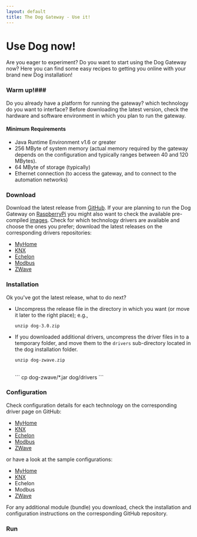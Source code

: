 ```yaml
---
layout: default
title: The Dog Gateway - Use it!
---
```


# Use Dog now! #

Are you eager to experiment? Do you want to start using the Dog Gateway now? Here you can find some easy recipes to getting you online with your brand new Dog installation!

### Warm up!###
Do  you already have a platform for running the gateway? which technology do you want to interface? 
Before downloading the latest version, check the hardware and software environment in which you plan to run the gateway.

#### Minimum Requirements ####

* Java Runtime Environment v1.6 or greater
* 256 MByte of system memory (actual memory required by the gateway depends on the configuration and typically ranges between 40 and 120 MBytes).
* 64 MByte of storage (typically) 
* Ethernet connection (to access the gateway, and to connect to the automation networks)

### Download ###
Download the latest release from [GitHub](https://github.com/dog-gateway/dog-release). If your are planning to run the Dog Gateway on [RaspberryPi](http://www.raspberrypi.org/) you might also want to check the available pre-compiled [images](#raspberry-images).
Check for which technology drivers are available and choose the ones you prefer; download the latest releases on the corresponding drivers repositories:

 * [MyHome](https://github.com/dog-gateway/bticino-drivers)
 * [KNX](https://github.com/dog-gateway/knx-drivers)
 * [Echelon](https://github.com/dog-gateway/echelon-drivers)
 * [Modbus](https://github.com/dog-gateway/modbus-drivers)
 * [ZWave](https://github.com/dog-gateway/zwave-drivers)

### Installation  ###
Ok you've got the latest release, what to do next?

* Uncompress the release file in the directory in which you want (or move it later to the right place); e.g.,<br/> 
	```
	unzip dog-3.0.zip
	```
* If you downloaded additional drivers, uncompress the driver files in to a temporary folder, and move them to the ```drivers``` sub-directory located in the dog installation folder.<br/>
	```
	unzip dog-zwave.zip 
	```
	<br/>
	```
	cp dog-zwave/*.jar dog/drivers
	```

### Configuration ###
Check configuration details for each technology on the corresponding driver page on GitHub:

* [MyHome](https://github.com/dog-gateway/bticino-drivers)
* [KNX](https://github.com/dog-gateway/knx-drivers)
* [Echelon](https://github.com/dog-gateway/echelon-drivers)
* [Modbus](https://github.com/dog-gateway/modbus-drivers)
* [ZWave](https://github.com/dog-gateway/zwave-drivers)

or have a look at the sample configurations:

* [MyHome](https://github.com/dog-gateway/bticino-configuration)
* [KNX](https://github.com/dog-gateway/knx-configuration)
* Echelon
* Modbus
* [ZWave](https://github.com/dog-gateway/zwave-configuration)

For any additional module (bundle) you download, check the installation and configuration instructions on the corresponding GitHub repository.

### Run ###